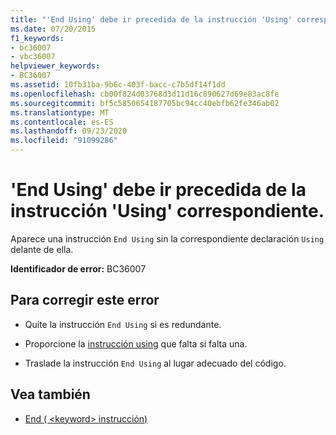 ```yaml
---
title: "'End Using' debe ir precedida de la instrucción 'Using' correspondiente."
ms.date: 07/20/2015
f1_keywords:
- bc36007
- vbc36007
helpviewer_keywords:
- BC36007
ms.assetid: 10fb31ba-9b6c-403f-bacc-c7b5df14f1dd
ms.openlocfilehash: cb00f824d03768d3d11d16c890627d69e83ac8fe
ms.sourcegitcommit: bf5c5850654187705bc94cc40ebfb62fe346ab02
ms.translationtype: MT
ms.contentlocale: es-ES
ms.lasthandoff: 09/23/2020
ms.locfileid: "91099286"
---
```

# <a name="end-using-must-be-preceded-by-a-matching-using"></a>'End Using' debe ir precedida de la instrucción 'Using' correspondiente.

Aparece una instrucción `End Using` sin la correspondiente declaración `Using` delante de ella.  
  
 **Identificador de error:** BC36007  
  
## <a name="to-correct-this-error"></a>Para corregir este error  
  
- Quite la instrucción `End Using` si es redundante.  
  
- Proporcione la [instrucción using](../language-reference/statements/using-statement.md) que falta si falta una.  
  
- Traslade la instrucción `End Using` al lugar adecuado del código.  
  
## <a name="see-also"></a>Vea también

- [End ( \<keyword> instrucción)](../language-reference/statements/end-keyword-statement.md)
